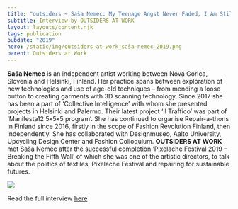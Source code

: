 ```yaml
---
title: "outsiders ~ Saša Nemec: My Teenage Angst Never Faded, I Am Still Rebelling"
subtitle: Interview by OUTSIDERS AT WORK
layout: layouts/content.njk
tags: publication
pubdate: "2019"
hero: /static/img/outsiders-at-work_saša-nemec_2019.png
parent: Outsiders at Work
---
```

**Saša Nemec** is an independent artist working between Nova Gorica, Slovenia and Helsinki, Finland. Her practice spans between exploration of new technologies and use of age-old techniques – from mending a loose button to creating garments with 3D scanning technology. Since 2017 she has been a part of ‘Collective Intelligence’ with whom she presented projects in Helsinki and Palermo. Their latest project ‘Il Traffico’ was part of ‘Manifesta12 5x5x5 program’. She has continued to organise Repair-a-thons in Finland since 2016, firstly in the scope of Fashion Revolution Finland, then independently. She has collaborated with Designmuseo, Aalto University, Upcycling Design Center and Fashion Colloquium. **OUTSIDERS AT WORK** met Saša Nemec after the successful completion ‘Pixelache Festival 2019 – Breaking the Fifth Wall’ of which she was one of the artistic directors, to talk about the politics of textiles, Pixelache Festival and repairing for sustainable futures.

![](/static/img/screenshot-2019-09-22-at-18.09.38.png)

Read the full interview [here](https://outsidersatwork.wordpress.com/sasa-nemec-my-teenage-angst-never-faded-i-am-still-rebelling/)
